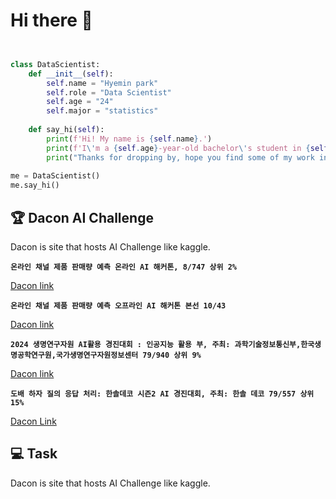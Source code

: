 # Hi there 👋

<!--
**Bok-hyeonu/Bok-hyeonu** is a ✨ _special_ ✨ repository because its `README.md` (this file) appears on your GitHub profile.

Here are some ideas to get you started:

- 🔭 I’m currently working on ...
- 🌱 I’m currently learning ...
- 👯 I’m looking to collaborate on ...
- 🤔 I’m looking for help with ...
- 💬 Ask me about ...
- 📫 How to reach me: ...
- 😄 Pronouns: ...
- ⚡ Fun fact: ...
-->

```python


class DataScientist:
    def __init__(self):
        self.name = "Hyemin park"
        self.role = "Data Scientist"
        self.age = "24"
        self.major = "statistics"
        
    def say_hi(self):
        print(f'Hi! My name is {self.name}.')
        print(f'I\'m a {self.age}-year-old bachelor\'s student in {self.major} who wants to become a {self.role}.')
        print("Thanks for dropping by, hope you find some of my work interesting.")
        
me = DataScientist()
me.say_hi()
```

## 🏆 Dacon AI Challenge
Dacon is site that hosts AI Challenge like kaggle.

**`온라인 채널 제품 판매량 예측 온라인 AI 해커톤, 8/747 상위 2%`**

[Dacon link](https://dacon.io/competitions/official/236129/overview/description) 

**`온라인 채널 제품 판매량 예측 오프라인 AI 해커톤 본선 10/43`**

[Dacon link](https://dacon.io/competitions/official/236156/overview/description)

**`2024 생명연구자원 AI활용 경진대회 : 인공지능 활용 부, 주최: 과학기술정보통신부,한국생명공학연구원,국가생명연구자원정보센터 79/940 상위 9%`**

[Dacon link](https://dacon.io/competitions/official/236355/overview/description)

**`도배 하자 질의 응답 처리: 한솔데코 시즌2 AI 경진대회, 주최: 한솔 데코 79/557 상위 15%`**

[Dacon Link](https://dacon.io/competitions/official/236216/overview/description)


## 💻 Task
Dacon is site that hosts AI Challenge like kaggle.
